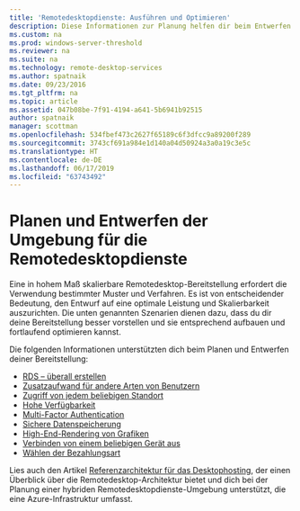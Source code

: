 ```yaml
---
title: 'Remotedesktopdienste: Ausführen und Optimieren'
description: Diese Informationen zur Planung helfen dir beim Entwerfen deiner Remotedesktop-Bereitstellung.
ms.custom: na
ms.prod: windows-server-threshold
ms.reviewer: na
ms.suite: na
ms.technology: remote-desktop-services
ms.author: spatnaik
ms.date: 09/23/2016
ms.tgt_pltfrm: na
ms.topic: article
ms.assetid: 047b08be-7f91-4194-a641-5b6941b92515
author: spatnaik
manager: scottman
ms.openlocfilehash: 534fbef473c2627f65189c6f3dfcc9a89200f289
ms.sourcegitcommit: 3743cf691a984e1d140a04d50924a3a0a19c3e5c
ms.translationtype: HT
ms.contentlocale: de-DE
ms.lasthandoff: 06/17/2019
ms.locfileid: "63743492"
---
```

# <a name="plan-and-design-your-remote-desktop-services-environment"></a>Planen und Entwerfen der Umgebung für die Remotedesktopdienste

Eine in hohem Maß skalierbare Remotedesktop-Bereitstellung erfordert die Verwendung bestimmter Muster und Verfahren.
Es ist von entscheidender Bedeutung, den Entwurf auf eine optimale Leistung und Skalierbarkeit auszurichten. Die unten genannten Szenarien dienen dazu, dass du dir deine Bereitstellung besser vorstellen und sie entsprechend aufbauen und fortlaufend optimieren kannst.

Die folgenden Informationen unterstützten dich beim Planen und Entwerfen deiner Bereitstellung:

- [RDS – überall erstellen](rds-plan-build-anywhere.md)
- [Zusatzaufwand für andere Arten von Benutzern](rds-plan-cater-to-users.md)
- [Zugriff von jedem beliebigen Standort](rds-plan-access-from-anywhere.md)
- [Hohe Verfügbarkeit](rds-plan-high-availability.md)
- [Multi-Factor Authentication](rds-plan-mfa.md)
- [Sichere Datenspeicherung](rds-plan-secure-data-storage.md)
- [High-End-Rendering von Grafiken](rds-graphics-virtualization.md)
- [Verbinden von einem beliebigen Gerät aus](rds-plan-connect-from-any-device.md)
- [Wählen der Bezahlungsart](rds-plan-choose-how-you-pay.md)

Lies auch den Artikel [Referenzarchitektur für das Desktophosting](desktop-hosting-reference-architecture.md), der einen Überblick über die Remotedesktop-Architektur bietet und dich bei der Planung einer hybriden Remotedesktopdienste-Umgebung unterstützt, die eine Azure-Infrastruktur umfasst.
